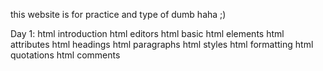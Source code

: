 this website is for practice and type of dumb haha ;)

Day 1:
html introduction
html editors
html basic
html elements
html attributes
html headings
html paragraphs
html styles
html formatting
html quotations
html comments
